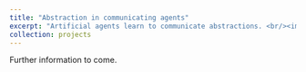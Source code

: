 ```yaml
---
title: "Abstraction in communicating agents"
excerpt: "Artificial agents learn to communicate abstractions. <br/><img src='/images/Figure1.jpg'>"
collection: projects
---
```


Further information to come.
